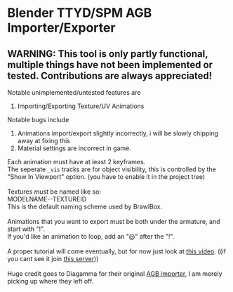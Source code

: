 # Blender TTYD/SPM AGB Importer/Exporter
## WARNING: This tool is only partly functional, multiple things have not been implemented or tested. Contributions are always appreciated!
Notable unimplemented/untested features are
1. Importing/Exporting Texture/UV Animations

Notable bugs include
1. Animations import/export slightly incorrectly, i will be slowly chipping away at fixing this
2. Material settings are incorrect in game.

Each animation must have at least 2 keyframes.<br/>
The seperate `_vis` tracks are for object visibility, this is controlled by the "Show In Viewport" option. (you have to enable it in the project tree)<br/>
<br/>
Textures *must* be named like so:<br/>
MODELNAME--TEXTUREID<br/>
This is the default naming scheme used by BrawlBox.<br/>
<br/>
Animations that you want to export must be both under the armature, and start with "!".<br/>
If you'd like an animation to loop, add an "@" after the "!".<br/>
<br/>
A proper tutorial will come eventually, but for now just look at [this video](https://discord.com/channels/480157509261459468/846130782065131521/1377098630321668289). ((if you cant see it join [this server](https://discord.gg/pgUvzTE5E5)))<br/>
<br/>
Huge credit goes to Diagamma for their original [AGB importer](https://git.gauf.re/antoine/ttyd-stuff/src/branch/master/blender_io_ttyd_agb), I am merely picking up where they left off.
